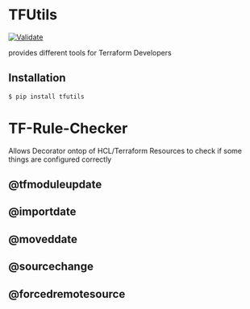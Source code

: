# TFUtils

[![Validate](https://github.com/eieste/tfutils/actions/workflows/validate.yml/badge.svg)](https://github.com/eieste/tfutils/actions/workflows/validate.yml)


provides different tools for Terraform Developers

## Installation

```
$ pip install tfutils
```

# TF-Rule-Checker

Allows Decorator ontop of HCL/Terraform Resources to check if some things are configured correctly

## @tfmoduleupdate
## @importdate
## @moveddate
## @sourcechange
## @forcedremotesource
